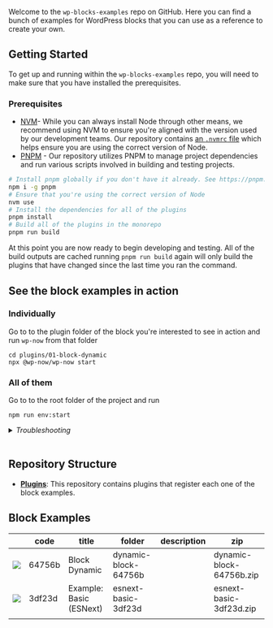 Welcome to the `wp-blocks-examples` repo on GitHub. Here you can find a bunch of examples for WordPress blocks that you can use as a reference to create your own. 

## Getting Started

To get up and running within the `wp-blocks-examples` repo, you will need to make sure that you have installed the prerequisites.

### Prerequisites

- [NVM](https://github.com/nvm-sh/nvm#installing-and-updating)- While you can always install Node through other means, we recommend using NVM to ensure you're aligned with the version used by our development teams. Our repository contains [an `.nvmrc` file](.nvmrc) which helps ensure you are using the correct version of Node.
- [PNPM](https://pnpm.io/installation) - Our repository utilizes PNPM to manage project dependencies and run various scripts involved in building and testing projects.

```bash
# Install pnpm globally if you don't have it already. See https://pnpm.io/installation
npm i -g pnpm
# Ensure that you're using the correct version of Node
nvm use
# Install the dependencies for all of the plugins
pnpm install
# Build all of the plugins in the monorepo
pnpm run build
```

At this point you are now ready to begin developing and testing. All of the build outputs are cached running `pnpm run build` again will only build the plugins that have changed since the last time you ran the command.

## See the block examples in action

### Individually

Go to to the plugin folder of the block you're interested to see in action and run `wp-now` from that folder

```
cd plugins/01-block-dynamic
npx @wp-now/wp-now start
```

### All of them

Go to to the root folder of the project and run

```
npm run env:start
```

<details>
  <summary><em>Troubleshooting</em></summary>

If you get some errors you can try the following:
- Run `npm run env:restart`
- Go to Docker, remove all containers and then run again `npm run env:start`

</details>
<br/>

## Repository Structure

-   [**Plugins**](plugins): This repository contains plugins that register each one of the block examples.

## Block Examples

| &nbsp; | code   | title                   | folder               | description | zip                      |
|------------------------------------------------------------------------------------|--------|-------------------------|----------------------|-------------|--------------------------|
| ![](https://placehold.co/15x15/64756b/64756b) | 64756b | Block Dynamic           | dynamic-block-64756b |             | dynamic-block-64756b.zip |
| ![](https://placehold.co/15x15/3df23d/3df23d) | 3df23d | Example: Basic (ESNext) | esnext-basic-3df23d  |             | esnext-basic-3df23d.zip  |
|                                                                                    |        |                         |                      |             |                          |